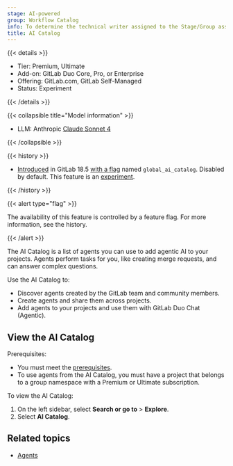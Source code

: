 ```yaml
---
stage: AI-powered
group: Workflow Catalog
info: To determine the technical writer assigned to the Stage/Group associated with this page, see https://handbook.gitlab.com/handbook/product/ux/technical-writing/#assignments
title: AI Catalog
---
```


{{< details >}}

- Tier: Premium, Ultimate
- Add-on: GitLab Duo Core, Pro, or Enterprise
- Offering: GitLab.com, GitLab Self-Managed
- Status: Experiment

{{< /details >}}

{{< collapsible title="Model information" >}}

- LLM: Anthropic [Claude Sonnet 4](https://www.anthropic.com/claude/sonnet)

{{< /collapsible >}}

{{< history >}}

- [Introduced](https://gitlab.com/gitlab-org/gitlab/-/issues/549914) in GitLab 18.5 [with a flag](../../administration/feature_flags/_index.md) named `global_ai_catalog`. Disabled by default. This feature is an [experiment](../../policy/development_stages_support.md).

{{< /history >}}

{{< alert type="flag" >}}

The availability of this feature is controlled by a feature flag.
For more information, see the history.

{{< /alert >}}

The AI Catalog is a list of agents you can use to add agentic AI to your projects.
Agents perform tasks for you, like creating merge requests, and can answer complex questions.

Use the AI Catalog to:

- Discover agents created by the GitLab team and community members.
- Create agents and share them across projects.
- Add agents to your projects and use them with GitLab Duo Chat (Agentic).

## View the AI Catalog

Prerequisites:

- You must meet the [prerequisites](_index.md#prerequisites).
- To use agents from the AI Catalog, you must have a project that belongs to a group namespace with a Premium or Ultimate subscription.

To view the AI Catalog:

1. On the left sidebar, select **Search or go to** > **Explore**.
1. Select **AI Catalog**.

## Related topics

- [Agents](agents/_index.md)
